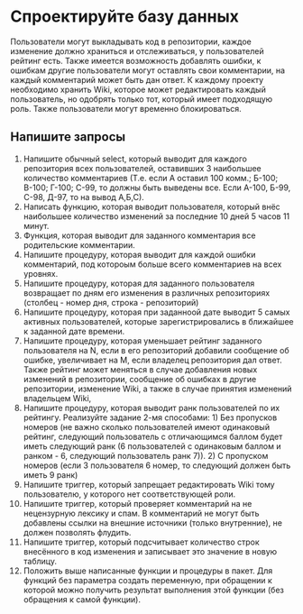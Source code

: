 # Спроектируйте базу данных 

Пользователи могут выкладывать код в репозитории, каждое изменение должно храниться и отслеживаться, у пользователей рейтинг есть.
Также имеется возможность добавлять ошибки, к ошибкам другие пользователи могут оставлять свои комментарии,
на каждый комментарий может быть дан ответ. К каждому проекту необходимо хранить Wiki, которое может редактировать
каждый пользователь, но одобрять только тот, который имеет подходящую роль. Также пользователи могут временно блокироваться.

## Напишите запросы

1. Напишите обычный select, который выводит для каждого репозитория всех пользователей, оставивших 3 наибольшее количество комментариев
(Т.е. если А оставил 100 комм.; Б-100; В-100; Г-100; С-99, то должны быть выведены все. Если А-100, Б-99, С-98, Д-97, то на вывод А,Б,С).
2. Написать функцию, которая выводит пользователя, который внёс наибольшее количество изменений за последние 10 дней 5 часов 11 минут.
3. Функция, которая выводит для заданного комментария все родительские комментарии.
4. Напишите процедуру, которая выводит для каждой ошибки комментарий, под котороым больше всего комментариев на всех уровнях. 
5. Напишите процедуру, которая для заданного пользователя возвращает по дням его изменения в различных репозиториях (столбец - номер дня, строка - репозиторий)
6. Напишите процедуру, которая при заданноой дате выводит 5 самых активных пользователей, которые зарегистрировались в ближайшее к заданной дате времени.
7. Напишите процедуру, которая уменьшает рейтинг заданного пользователя на N, если в его репозиторий добавили сообщение об ошибке, увеличивает на M, если владелец репозитория дал ответ. Также рейтинг может меняться в случае добавления новых изменений в репозитории, сообщение об ошибках в другие репозитории, изменение Wiki, а также в случае принятия изменений владельцем Wiki,
8. Напишите процедуру, которая выводит ранк пользователей по их рейтингу. Реализуйте задание 2-мя способами: 1) Без пропусков номеров (не важно сколько пользователей имеют одинаковый рейтинг, следующий пользователь с отличающимся баллом будет иметь следующий ранк (6 пользователей с одинаковым баллом и ранком - 6, следующий пользователь ранк 7)). 2) С пропуском номеров (если 3 пользователя 6 номер, то следующий должен быть иметь 9 ранк)
9. Напишите триггер, который запрещает редактировать Wiki тому пользователю, у которого нет соответствующей роли.
10. Напишите триггер, который проверяет комментарий на не нецензурную лексику и спам.
В комментарий не могут быть добавлены ссылки на внешние источники (только внутренние), не должен позволять флудить.
11. Напишите триггер, который подсчитывает количество строк внесённого в код изменения и записывает это значение в новую таблицу.
12. Положить выше написанные функции и процедуры в пакет.
Для функций без параметра создать переменную, при обращении к которой можно получить результат выполнения этой функции
(без обращения к самой функции). 
